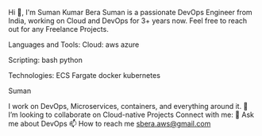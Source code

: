 Hi 👋, I'm Suman Kumar Bera
Suman is a passionate DevOps Engineer from India, working on Cloud and DevOps for 3+ years now. Feel free to reach out for any Freelance Projects.



Languages and Tools:
Cloud:
aws azure

Scripting:
bash python

Technologies:
ECS Fargate docker kubernetes

Suman

I work on DevOps, Microservices, containers, and everything around it.
👯 I’m looking to collaborate on Cloud-native Projects
Connect with me:
💬 Ask me about DevOps
📫 How to reach me sbera.aws@gmail.com

<!--
**suman-electron/suman-electron** is a ✨ _special_ ✨ repository because its `README.md` (this file) appears on your GitHub profile.

Here are some ideas to get you started:

- 🔭 I’m currently working on ...
- 🌱 I’m currently learning ...
- 👯 I’m looking to collaborate on ...
- 🤔 I’m looking for help with ...
- 💬 Ask me about ...
- 📫 How to reach me: ...
- 😄 Pronouns: ...
- ⚡ Fun fact: ...
-->
